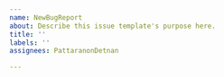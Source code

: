 ```yaml
---
name: NewBugReport
about: Describe this issue template's purpose here.
title: ''
labels: ''
assignees: PattaranonDetnan

---
```



